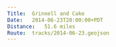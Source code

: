 ```yaml
---
Title:	Grinnell and Cake
Date:	2014-06-23T20:00:00+PDT
Distance:	51.6 miles
Route:	tracks/2014-06-23.geojson
---
```


